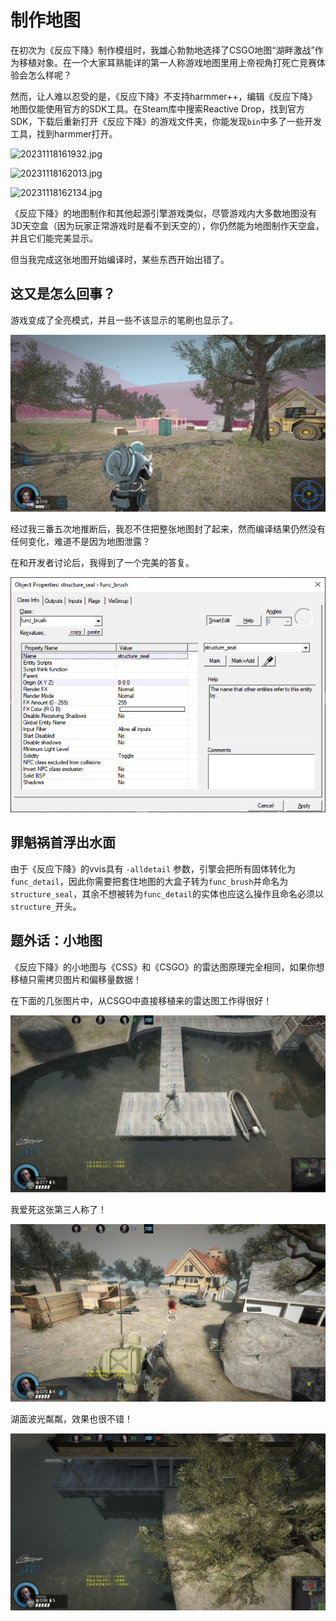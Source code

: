 # 制作地图

在初次为《反应下降》制作模组时，我雄心勃勃地选择了CSGO地图“湖畔激战”作为移植对象。在一个大家耳熟能详的第一人称游戏地图里用上帝视角打死亡竞赛体验会怎么样呢？

然而，让人难以忍受的是，《反应下降》不支持harmmer++，编辑《反应下降》地图仅能使用官方的SDK工具。在Steam库中搜索Reactive Drop，找到官方SDK，下载后重新打开《反应下降》的游戏文件夹，你能发现`bin`中多了一些开发工具，找到harmmer打开。

![20231118161932.jpg](https://raw.githubusercontent.com/obscurefreeman/devwikisource/main/docs/games/alienswarm/assets/20231118161932.jpg)

![20231118162013.jpg](https://raw.githubusercontent.com/obscurefreeman/devwikisource/main/docs/games/alienswarm/assets/20231118162013.jpg)

![20231118162134.jpg](https://raw.githubusercontent.com/obscurefreeman/devwikisource/main/docs/games/alienswarm/assets/20231118162134.jpg)

《反应下降》的地图制作和其他起源引擎游戏类似，尽管游戏内大多数地图没有3D天空盒（因为玩家正常游戏时是看不到天空的），你仍然能为地图制作天空盒，并且它们能完美显示。

但当我完成这张地图开始编译时，某些东西开始出错了。

## 这又是怎么回事？

游戏变成了全亮模式，并且一些不该显示的笔刷也显示了。

![20230910152634_1.jpg](https://raw.githubusercontent.com/obscurefreeman/devwikisource/main/docs/games/alienswarm/assets/20230910152634_1.jpg)

经过我三番五次地推断后，我忍不住把整张地图封了起来，然而编译结果仍然没有任何变化，难道不是因为地图泄露？

在和开发者讨论后，我得到了一个完美的答复。

![entity-structure.png](https://raw.githubusercontent.com/obscurefreeman/devwikisource/main/docs/games/alienswarm/assets/entity-structure.png)

## 罪魁祸首浮出水面

由于《反应下降》的vvis具有 `-alldetail` 参数，引擎会把所有固体转化为`func_detail`，因此你需要把套住地图的大盒子转为`func_brush`并命名为`structure_seal`，其余不想被转为`func_detail`的实体也应这么操作且命名必须以`structure_`开头。

## 题外话：小地图

《反应下降》的小地图与《CSS》和《CSGO》的雷达图原理完全相同，如果你想移植只需拷贝图片和偏移量数据！

在下面的几张图片中，从CSGO中直接移植来的雷达图工作得很好！

![20230912190609_1.jpg](https://raw.githubusercontent.com/obscurefreeman/devwikisource/main/docs/games/alienswarm/assets/20230912190609_1.jpg)

我爱死这张第三人称了！

![20230912185905_1.jpg](https://raw.githubusercontent.com/obscurefreeman/devwikisource/main/docs/games/alienswarm/assets/20230912185905_1.jpg)

湖面波光粼粼，效果也很不错！

![20230912190632_1.jpg](https://raw.githubusercontent.com/obscurefreeman/devwikisource/main/docs/games/alienswarm/assets/20230912190632_1.jpg)




